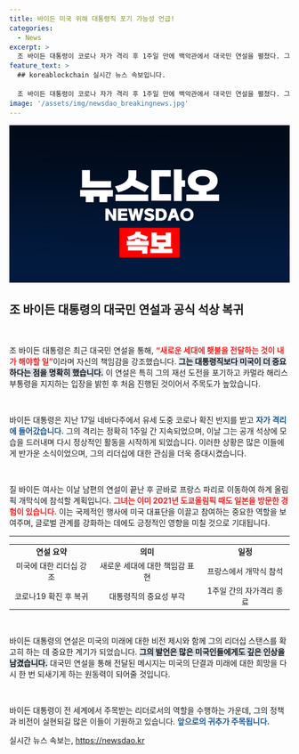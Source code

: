 ```yaml
---
title: 바이든 미국 위해 대통령직 포기 가능성 언급!
categories:
  - News
excerpt: >
  조 바이든 대통령이 코로나 자가 격리 후 1주일 만에 백악관에서 대국민 연설을 펼쳤다. 그는 “미국이 더 중요하다”며 재선 도전 포기 후 처음으로 입장을 표명, 관심이 집중되고 있다.
feature_text: >
  ## koreablockchain 실시간 뉴스 속보입니다.

  조 바이든 대통령이 코로나 자가 격리 후 1주일 만에 백악관에서 대국민 연설을 펼쳤다. 그는 “미국이 더 중요하다”며 재선 도전 포기 후 처음으로 입장을 표명, 관심이 집중되고 있다.
image: '/assets/img/newsdao_breakingnews.jpg'
---
```


<p><img src="/assets/img/newsdao_breakingnews.jpg" alt="koreablockchain 속보" /></p>

<h2 data-ke-size="size26">조 바이든 대통령의 대국민 연설과 공식 석상 복귀</h2>

<p data-ke-size="size16">&nbsp;</p>

<p>조 바이든 대통령은 최근 대국민 연설을 통해, <b><span style="color: #ee2323;">“새로운 세대에 횃불을 전달하는 것이 내가 해야할 일”</span></b>이라며 자신의 책임감을 강조했습니다. <b><span style="background-color: #21538527;">그는 대통령직보다 미국이 더 중요하다는 점을 명확히 했습니다.</span></b> 이 연설은 특히 그의 재선 도전을 포기하고 카멀라 해리스 부통령을 지지하는 입장을 밝힌 후 처음 진행된 것이어서 주목도가 높았습니다. </p>

<p data-ke-size="size16">&nbsp;</p>

<p>바이든 대통령은 지난 17일 네바다주에서 유세 도중 코로나 확진 반지를 받고 <b><span style="color: #1a5490;">자가 격리에 들어갔습니다.</span></b> 그의 격리는 정확히 1주일 간 지속되었으며, 이날 그는 공개 석상에 모습을 드러내며 다시 정상적인 활동을 시작하게 되었습니다. 이러한 상황은 많은 이들에게 반가운 소식이었으며, 그의 리더십에 대한 관심을 더욱 증대시켰습니다.</p>

<p data-ke-size="size16">&nbsp;</p>

<p>질 바이든 여사는 이날 남편의 연설이 끝난 후 곧바로 프랑스 파리로 이동하여 하계 올림픽 개막식에 참석할 계획입니다. <b><span style="color: #ee2323;">그녀는 이미 2021년 도쿄올림픽 때도 일본을 방문한 경험이 있습니다.</span></b> 이는 국제적인 행사에 미국 대표단을 이끌고 참여하는 중요한 역할을 보여주며, 글로벌 관계를 강화하는 데에도 긍정적인 영향을 미칠 것으로 기대됩니다.</p>

<hr />

<table>
<tr>
<td style="text-align: center; height: 17px;"><b>연설 요약</b></td>
<td style="text-align: center; height: 17px;"><b>의미</b></td>
<td style="text-align: center; height: 17px;"><b>일정</b></td>
</tr>
<tr>
<td style="text-align: center; height: 17px;">미국에 대한 리더십 강조</td>
<td style="text-align: center; height: 17px;">새로운 세대에 대한 책임감 표현</td>
<td style="text-align: center; height: 17px;">프랑스에서 개막식 참석</td>
</tr>
<tr>
<td style="text-align: center; height: 17px;">코로나19 확진 후 복귀</td>
<td style="text-align: center; height: 17px;">대통령직의 중요성 부각</td>
<td style="text-align: center; height: 17px;">1주일 간의 자가격리 종료</td>
</tr>
</table>

<p data-ke-size="size16">&nbsp;</p>

<p>바이든 대통령의 연설은 미국의 미래에 대한 비전 제시와 함께 그의 리더십 스탠스를 확고히 하는 데 중요한 계기가 되었습니다. <b><span style="background-color: #21538527;">그의 발언은 많은 미국인들에게도 깊은 인상을 남겼습니다.</span></b> 대국민 연설을 통해 전달된 메시지는 미국의 단결과 미래에 대한 희망을 다시 한 번 되새기게 하는 원동력이 되어줄 것입니다. </p>

<p data-ke-size="size16">&nbsp;</p>

<p>바이든 대통령이 전 세계에서 주목받는 리더로서의 역할을 수행하는 가운데, 그의 정책과 비전이 실현되길 많은 이들이 기원하고 있습니다. <b><span style="color: #1a5490;">앞으로의 귀추가 주목됩니다.</span></b></p>
실시간 뉴스 속보는, <a href="https://newsdao.kr" rel="dofollow">https://newsdao.kr</a>


